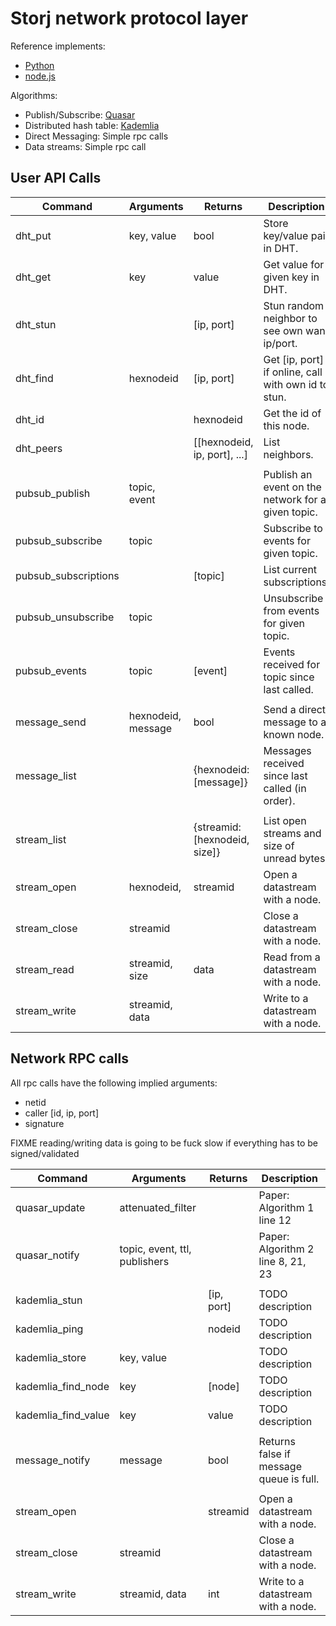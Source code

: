 # Storj network protocol layer


Reference implements:

 * [Python](https://github.com/storj/storjnet)
 * [node.js](https://github.com/Storj/node-storj)


Algorithms:

 * Publish/Subscribe: [Quasar](http://www.cs.toronto.edu/iptps2008/final/70.pdf)
 * Distributed hash table: [Kademlia](https://pdos.csail.mit.edu/~petar/papers/maymounkov-kademlia-lncs.pdf)
 * Direct Messaging: Simple rpc calls
 * Data streams: Simple rpc call


## User API Calls

| Command               | Arguments             | Returns                       | Description                                          |
|-----------------------|-----------------------|-------------------------------|------------------------------------------------------|
| dht_put               | key, value            | bool                          | Store key/value pair in DHT.                         |
| dht_get               | key                   | value                         | Get value for given key in DHT.                      |
| dht_stun              |                       | [ip, port]                    | Stun random neighbor to see own wan ip/port.         |
| dht_find              | hexnodeid             | [ip, port]                    | Get [ip, port] if online, call with own id to stun.  |
| dht_id                |                       | hexnodeid                     | Get the id of this node.                             |
| dht_peers             |                       | [[hexnodeid, ip, port], ...]  | List neighbors.                                      |
|                       |                       |                               |                                                      |
| pubsub_publish        | topic, event          |                               | Publish an event on the network for a given topic.   |
| pubsub_subscribe      | topic                 |                               | Subscribe to events for given topic.                 |
| pubsub_subscriptions  |                       | [topic]                       | List current subscriptions.                          |
| pubsub_unsubscribe    | topic                 |                               | Unsubscribe from events for given topic.             |
| pubsub_events         | topic                 | [event]                       | Events received for topic since last called.         |
|                       |                       |                               |                                                      |
| message_send          | hexnodeid, message    | bool                          | Send a direct message to a known node.               |
| message_list          |                       | {hexnodeid: [message]}        | Messages received since last called (in order).      |
|                       |                       |                               |                                                      |
| stream_list           |                       | {streamid: [hexnodeid, size]} | List open streams and size of unread bytes.          |
| stream_open           | hexnodeid,            | streamid                      | Open a datastream with a node.                       |
| stream_close          | streamid              |                               | Close a datastream with a node.                      |
| stream_read           | streamid, size        | data                          | Read from a datastream with a node.                  |
| stream_write          | streamid, data        |                               | Write to a datastream with a node.                   |


## Network RPC calls

All rpc calls have the following implied arguments:

 * netid
 * caller [id, ip, port]
 * signature

FIXME reading/writing data is going to be fuck slow if everything has to be signed/validated

| Command               | Arguments                     | Returns       | Description                                           |
|-----------------------|-------------------------------|---------------|-------------------------------------------------------|
| quasar_update         | attenuated_filter             |               | Paper: Algorithm 1 line 12                            |
| quasar_notify         | topic, event, ttl, publishers |               | Paper: Algorithm 2 line 8, 21, 23                     |
|                       |                               |               |                                                       |
| kademlia_stun         |                               | [ip, port]    | TODO description                                      |
| kademlia_ping         |                               | nodeid        | TODO description                                      |
| kademlia_store        | key, value                    |               | TODO description                                      |
| kademlia_find_node    | key                           | [node]        | TODO description                                      |
| kademlia_find_value   | key                           | value         | TODO description                                      |
|                       |                               |               |                                                       |
| message_notify        | message                       | bool          | Returns false if message queue is full.               |
|                       |                               |               |                                                       |
| stream_open           |                               | streamid      | Open a datastream with a node.                        |
| stream_close          | streamid                      |               | Close a datastream with a node.                       |
| stream_write          | streamid, data                | int           | Write to a datastream with a node.                    |

